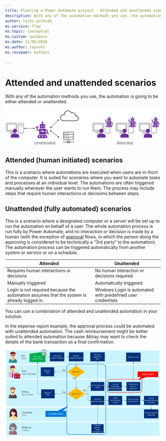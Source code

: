 ```yaml
---
title: Planning a Power Automate project - Attended and unattended scenarios | Microsoft Docs
description: With any of the automation methods you use, the automation is going to be either attended or unattended. This article explains the scenarios of when to use each type.
author: taiki-yoshida
ms.service: flow
ms.topic: conceptual
ms.custom: guidance
ms.date: 12/05/2020
ms.author: tayoshi
ms.reviewer: kathyos

---
```


# Attended and unattended scenarios
With any of the automation methods you use, the automation is going to be either
attended or unattended.

![Unattended and attended](media/unattended-attended.png "Unattended and attended")

## Attended (human initiated) scenarios

This is a scenario where automations are executed when users are in-front of the
computer. It is suited for scenarios where you want to automate tasks and
processes at an individual level. The automations are often triggered manually
whenever the user wants to run them. The process may include steps that require
human interactions or decisions between steps.

## Unattended (fully automated) scenarios

This is a scenario where a designated computer or a server will be set up to run
the automation on behalf of a user. The whole automation process is run fully by
Power Automate, and no interaction or decision is made by a human (with the
exception of
[approval](https://docs.microsoft.com/power-automate/modern-approvals) flows, in
which the person doing the approving is considered to be technically a “3rd
party” to the automation). The automation process can be triggered automatically
from another system or service or on a schedule.

| **Attended**                                                                               | **Unattended**                                              |
|--------------------------------------------------------------------------------------------|-------------------------------------------------------------|
| Requires human interactions or decisions                                                   | No human interaction or decisions required                  |
| Manually triggered                                                                         | Automatically triggered                                     |
| Login is not required because the automation assumes that the system is already logged in. | Windows Login is automated with predefined user credentials |

You can use a combination of attended and unattended automation in your
solution.

In the expense report example, the approval process could be automated with
unattended automation. The cash reimbursement might be better suited to attended
automation because Abhay may want to check the details of the bank transaction
as a final confirmation.

![Combine attended and unattended scenarios](media/combine-attended-unattended.png "Combine attended and unattended scenarios")
